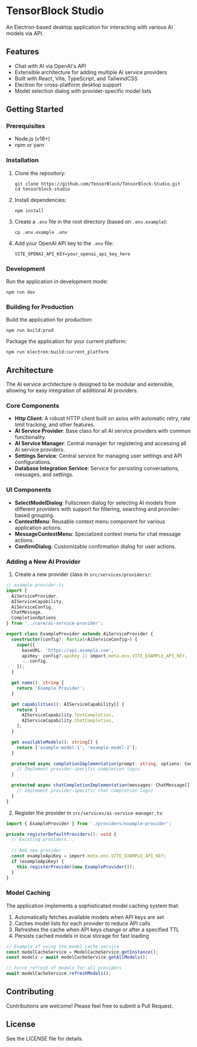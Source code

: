# TensorBlock Studio

An Electron-based desktop application for interacting with various AI models via API.

## Features

- Chat with AI via OpenAI's API
- Extensible architecture for adding multiple AI service providers
- Built with React, Vite, TypeScript, and TailwindCSS
- Electron for cross-platform desktop support
- Model selection dialog with provider-specific model lists

## Getting Started

### Prerequisites

- Node.js (v18+)
- npm or yarn

### Installation

1. Clone the repository:
   ```
   git clone https://github.com/TensorBlock/TensorBlock-Studio.git
   cd tensorblock-studio
   ```

2. Install dependencies:
   ```
   npm install
   ```

3. Create a `.env` file in the root directory (based on `.env.example`):
   ```
   cp .env.example .env
   ```

4. Add your OpenAI API key to the `.env` file:
   ```
   VITE_OPENAI_API_KEY=your_openai_api_key_here
   ```

### Development

Run the application in development mode:

```
npm run dev
```

### Building for Production

Build the application for production:

```
npm run build:prod
```

Package the application for your current platform:

```
npm run electron:build:current_platform
```

## Architecture

The AI service architecture is designed to be modular and extensible, allowing for easy integration of additional AI providers.

### Core Components

- **Http Client**: A robust HTTP client built on axios with automatic retry, rate limit tracking, and other features.
- **AI Service Provider**: Base class for all AI service providers with common functionality.
- **AI Service Manager**: Central manager for registering and accessing all AI service providers.
- **Settings Service**: Central service for managing user settings and API configurations.
- **Database Integration Service**: Service for persisting conversations, messages, and settings.

### UI Components

- **SelectModelDialog**: Fullscreen dialog for selecting AI models from different providers with support for filtering, searching and provider-based grouping.
- **ContextMenu**: Reusable context menu component for various application actions.
- **MessageContextMenu**: Specialized context menu for chat message actions.
- **ConfirmDialog**: Customizable confirmation dialog for user actions.

### Adding a New AI Provider

1. Create a new provider class in `src/services/providers/`:

```typescript
// example-provider.ts
import { 
  AiServiceProvider, 
  AIServiceCapability, 
  AiServiceConfig, 
  ChatMessage, 
  CompletionOptions 
} from '../core/ai-service-provider';

export class ExampleProvider extends AiServiceProvider {
  constructor(config?: Partial<AiServiceConfig>) {
    super({
      baseURL: 'https://api.example.com',
      apiKey: config?.apiKey || import.meta.env.VITE_EXAMPLE_API_KEY,
      ...config,
    });
  }

  get name(): string {
    return 'Example Provider';
  }

  get capabilities(): AIServiceCapability[] {
    return [
      AIServiceCapability.TextCompletion,
      AIServiceCapability.ChatCompletion,
    ];
  }

  get availableModels(): string[] {
    return ['example-model-1', 'example-model-2'];
  }

  protected async completionImplementation(prompt: string, options: CompletionOptions): Promise<string> {
    // Implement provider-specific completion logic
  }

  protected async chatCompletionImplementation(messages: ChatMessage[], options: CompletionOptions): Promise<ChatMessage> {
    // Implement provider-specific chat completion logic
  }
}
```

2. Register the provider in `src/services/ai-service-manager.ts`:

```typescript
import { ExampleProvider } from './providers/example-provider';

private registerDefaultProviders(): void {
  // Existing providers...
  
  // Add new provider
  const exampleApiKey = import.meta.env.VITE_EXAMPLE_API_KEY;
  if (exampleApiKey) {
    this.registerProvider(new ExampleProvider());
  }
}
```

### Model Caching

The application implements a sophisticated model caching system that:

1. Automatically fetches available models when API keys are set
2. Caches model lists for each provider to reduce API calls
3. Refreshes the cache when API keys change or after a specified TTL
4. Persists cached models in local storage for fast loading

```typescript
// Example of using the model cache service
const modelCacheService = ModelCacheService.getInstance();
const models = await modelCacheService.getAllModels();

// Force refresh of models for all providers
await modelCacheService.refreshModels();
```

## Contributing

Contributions are welcome! Please feel free to submit a Pull Request.

## License

See the LICENSE file for details. 
